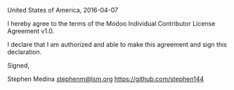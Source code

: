 United States of America, 2016-04-07

I hereby agree to the terms of the Modoo Individual Contributor License
Agreement v1.0.

I declare that I am authorized and able to make this agreement and sign this
declaration.

Signed,

Stephen Medina stephenm@lsm.org https://github.com/stephen144
